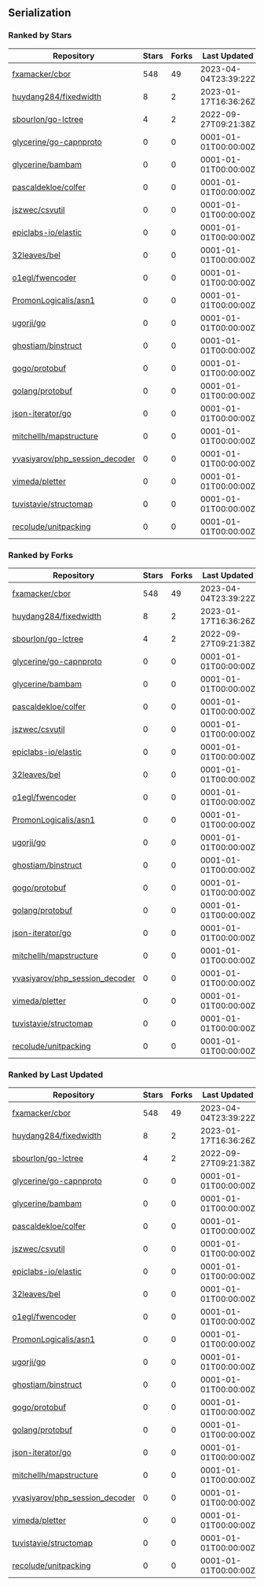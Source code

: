 ## Serialization

### Ranked by Stars

| Repository | Stars | Forks | Last Updated |
|------------|-------|-------|--------------|
| [fxamacker/cbor](https://github.com/fxamacker/cbor) | 548 | 49 | 2023-04-04T23:39:22Z |
| [huydang284/fixedwidth](https://github.com/huydang284/fixedwidth) | 8 | 2 | 2023-01-17T16:36:26Z |
| [sbourlon/go-lctree](https://github.com/sbourlon/go-lctree) | 4 | 2 | 2022-09-27T09:21:38Z |
| [glycerine/go-capnproto](https://github.com/glycerine/go-capnproto) | 0 | 0 | 0001-01-01T00:00:00Z |
| [glycerine/bambam](https://github.com/glycerine/bambam) | 0 | 0 | 0001-01-01T00:00:00Z |
| [pascaldekloe/colfer](https://github.com/pascaldekloe/colfer) | 0 | 0 | 0001-01-01T00:00:00Z |
| [jszwec/csvutil](https://github.com/jszwec/csvutil) | 0 | 0 | 0001-01-01T00:00:00Z |
| [epiclabs-io/elastic](https://github.com/epiclabs-io/elastic) | 0 | 0 | 0001-01-01T00:00:00Z |
| [32leaves/bel](https://github.com/32leaves/bel) | 0 | 0 | 0001-01-01T00:00:00Z |
| [o1egl/fwencoder](https://github.com/o1egl/fwencoder) | 0 | 0 | 0001-01-01T00:00:00Z |
| [PromonLogicalis/asn1](https://github.com/PromonLogicalis/asn1) | 0 | 0 | 0001-01-01T00:00:00Z |
| [ugorji/go](https://github.com/ugorji/go) | 0 | 0 | 0001-01-01T00:00:00Z |
| [ghostiam/binstruct](https://github.com/ghostiam/binstruct) | 0 | 0 | 0001-01-01T00:00:00Z |
| [gogo/protobuf](https://github.com/gogo/protobuf) | 0 | 0 | 0001-01-01T00:00:00Z |
| [golang/protobuf](https://github.com/golang/protobuf) | 0 | 0 | 0001-01-01T00:00:00Z |
| [json-iterator/go](https://github.com/json-iterator/go) | 0 | 0 | 0001-01-01T00:00:00Z |
| [mitchellh/mapstructure](https://github.com/mitchellh/mapstructure) | 0 | 0 | 0001-01-01T00:00:00Z |
| [yvasiyarov/php_session_decoder](https://github.com/yvasiyarov/php_session_decoder) | 0 | 0 | 0001-01-01T00:00:00Z |
| [vimeda/pletter](https://github.com/vimeda/pletter) | 0 | 0 | 0001-01-01T00:00:00Z |
| [tuvistavie/structomap](https://github.com/tuvistavie/structomap) | 0 | 0 | 0001-01-01T00:00:00Z |
| [recolude/unitpacking](https://github.com/recolude/unitpacking) | 0 | 0 | 0001-01-01T00:00:00Z |

### Ranked by Forks

| Repository | Stars | Forks | Last Updated |
|------------|-------|-------|--------------|
| [fxamacker/cbor](https://github.com/fxamacker/cbor) | 548 | 49 | 2023-04-04T23:39:22Z |
| [huydang284/fixedwidth](https://github.com/huydang284/fixedwidth) | 8 | 2 | 2023-01-17T16:36:26Z |
| [sbourlon/go-lctree](https://github.com/sbourlon/go-lctree) | 4 | 2 | 2022-09-27T09:21:38Z |
| [glycerine/go-capnproto](https://github.com/glycerine/go-capnproto) | 0 | 0 | 0001-01-01T00:00:00Z |
| [glycerine/bambam](https://github.com/glycerine/bambam) | 0 | 0 | 0001-01-01T00:00:00Z |
| [pascaldekloe/colfer](https://github.com/pascaldekloe/colfer) | 0 | 0 | 0001-01-01T00:00:00Z |
| [jszwec/csvutil](https://github.com/jszwec/csvutil) | 0 | 0 | 0001-01-01T00:00:00Z |
| [epiclabs-io/elastic](https://github.com/epiclabs-io/elastic) | 0 | 0 | 0001-01-01T00:00:00Z |
| [32leaves/bel](https://github.com/32leaves/bel) | 0 | 0 | 0001-01-01T00:00:00Z |
| [o1egl/fwencoder](https://github.com/o1egl/fwencoder) | 0 | 0 | 0001-01-01T00:00:00Z |
| [PromonLogicalis/asn1](https://github.com/PromonLogicalis/asn1) | 0 | 0 | 0001-01-01T00:00:00Z |
| [ugorji/go](https://github.com/ugorji/go) | 0 | 0 | 0001-01-01T00:00:00Z |
| [ghostiam/binstruct](https://github.com/ghostiam/binstruct) | 0 | 0 | 0001-01-01T00:00:00Z |
| [gogo/protobuf](https://github.com/gogo/protobuf) | 0 | 0 | 0001-01-01T00:00:00Z |
| [golang/protobuf](https://github.com/golang/protobuf) | 0 | 0 | 0001-01-01T00:00:00Z |
| [json-iterator/go](https://github.com/json-iterator/go) | 0 | 0 | 0001-01-01T00:00:00Z |
| [mitchellh/mapstructure](https://github.com/mitchellh/mapstructure) | 0 | 0 | 0001-01-01T00:00:00Z |
| [yvasiyarov/php_session_decoder](https://github.com/yvasiyarov/php_session_decoder) | 0 | 0 | 0001-01-01T00:00:00Z |
| [vimeda/pletter](https://github.com/vimeda/pletter) | 0 | 0 | 0001-01-01T00:00:00Z |
| [tuvistavie/structomap](https://github.com/tuvistavie/structomap) | 0 | 0 | 0001-01-01T00:00:00Z |
| [recolude/unitpacking](https://github.com/recolude/unitpacking) | 0 | 0 | 0001-01-01T00:00:00Z |

### Ranked by Last Updated

| Repository | Stars | Forks | Last Updated |
|------------|-------|-------|--------------|
| [fxamacker/cbor](https://github.com/fxamacker/cbor) | 548 | 49 | 2023-04-04T23:39:22Z |
| [huydang284/fixedwidth](https://github.com/huydang284/fixedwidth) | 8 | 2 | 2023-01-17T16:36:26Z |
| [sbourlon/go-lctree](https://github.com/sbourlon/go-lctree) | 4 | 2 | 2022-09-27T09:21:38Z |
| [glycerine/go-capnproto](https://github.com/glycerine/go-capnproto) | 0 | 0 | 0001-01-01T00:00:00Z |
| [glycerine/bambam](https://github.com/glycerine/bambam) | 0 | 0 | 0001-01-01T00:00:00Z |
| [pascaldekloe/colfer](https://github.com/pascaldekloe/colfer) | 0 | 0 | 0001-01-01T00:00:00Z |
| [jszwec/csvutil](https://github.com/jszwec/csvutil) | 0 | 0 | 0001-01-01T00:00:00Z |
| [epiclabs-io/elastic](https://github.com/epiclabs-io/elastic) | 0 | 0 | 0001-01-01T00:00:00Z |
| [32leaves/bel](https://github.com/32leaves/bel) | 0 | 0 | 0001-01-01T00:00:00Z |
| [o1egl/fwencoder](https://github.com/o1egl/fwencoder) | 0 | 0 | 0001-01-01T00:00:00Z |
| [PromonLogicalis/asn1](https://github.com/PromonLogicalis/asn1) | 0 | 0 | 0001-01-01T00:00:00Z |
| [ugorji/go](https://github.com/ugorji/go) | 0 | 0 | 0001-01-01T00:00:00Z |
| [ghostiam/binstruct](https://github.com/ghostiam/binstruct) | 0 | 0 | 0001-01-01T00:00:00Z |
| [gogo/protobuf](https://github.com/gogo/protobuf) | 0 | 0 | 0001-01-01T00:00:00Z |
| [golang/protobuf](https://github.com/golang/protobuf) | 0 | 0 | 0001-01-01T00:00:00Z |
| [json-iterator/go](https://github.com/json-iterator/go) | 0 | 0 | 0001-01-01T00:00:00Z |
| [mitchellh/mapstructure](https://github.com/mitchellh/mapstructure) | 0 | 0 | 0001-01-01T00:00:00Z |
| [yvasiyarov/php_session_decoder](https://github.com/yvasiyarov/php_session_decoder) | 0 | 0 | 0001-01-01T00:00:00Z |
| [vimeda/pletter](https://github.com/vimeda/pletter) | 0 | 0 | 0001-01-01T00:00:00Z |
| [tuvistavie/structomap](https://github.com/tuvistavie/structomap) | 0 | 0 | 0001-01-01T00:00:00Z |
| [recolude/unitpacking](https://github.com/recolude/unitpacking) | 0 | 0 | 0001-01-01T00:00:00Z |

